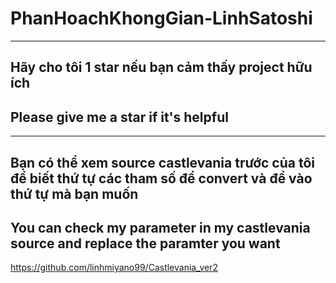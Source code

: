 # PhanHoachKhongGian-LinhSatoshi
------------------------
 Hãy cho tôi 1 star nếu bạn cảm thấy project hữu ích
--
Please give me a star if it's helpful
-- 
----------------
Bạn có thể xem source castlevania trước của tôi để biết thứ tự các tham số để convert và để vào thứ tự mà bạn muốn
--
You can check my parameter in my castlevania source and replace the paramter you want
------------
https://github.com/linhmiyano99/Castlevania_ver2
